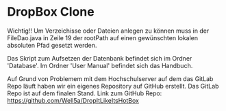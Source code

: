 # DropBox Clone
Wichtig!!
Um Verzeichisse oder Dateien anlegen zu können muss in der FileDao.java in Zeile 19 der rootPath auf einen gewünschten lokalen absoluten Pfad gesetzt werden.

Das Skript zum Aufsetzen der Datenbank befindet sich im Ordner 'Database'.
Im Ordner 'User Manual' befindet sich das Handbuch.

Auf Grund von Problemem mit dem Hochschulserver auf dem das GitLab Repo läuft haben wir ein eigenes Repository auf GitHub erstellt.
Das GitLab Repo ist auf dem finalen Stand.
Link zum GitHub Repo: https://github.com/Well5a/DropItLikeItsHotBox


